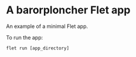 # A barorploncher Flet app

An example of a minimal Flet app.

To run the app:

```
flet run [app_directory]
```